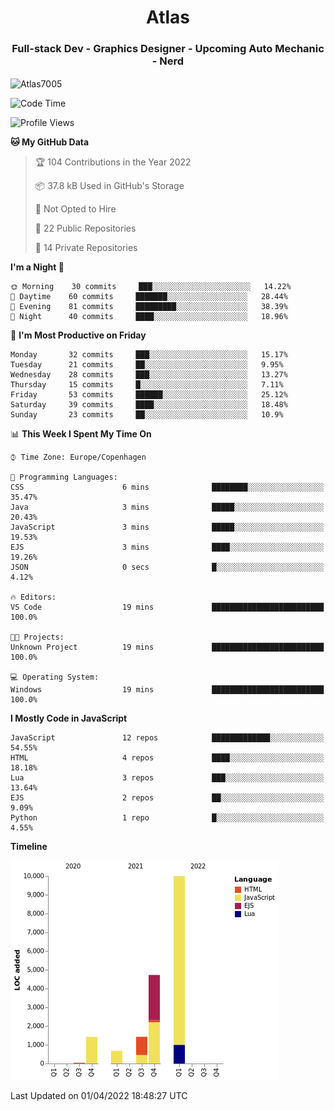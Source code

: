 <h1 align="center">Atlas</h1>
<h3 align="center">Full-stack Dev - Graphics Designer - Upcoming Auto Mechanic - Nerd</h3>

<p><img align="center" src="https://github-readme-stats.vercel.app/api/top-langs?username=Atlas7005&show_icons=true&locale=en&layout=compact" alt="Atlas7005" /></p>

<!--START_SECTION:waka-->
![Code Time](http://img.shields.io/badge/Code%20Time-510%20hrs%2035%20mins-blue)

![Profile Views](http://img.shields.io/badge/Profile%20Views-0-blue)

**🐱 My GitHub Data** 

> 🏆 104 Contributions in the Year 2022
 > 
> 📦 37.8 kB Used in GitHub's Storage 
 > 
> 🚫 Not Opted to Hire
 > 
> 📜 22 Public Repositories 
 > 
> 🔑 14 Private Repositories  
 > 
**I'm a Night 🦉** 

```text
🌞 Morning    30 commits     ███░░░░░░░░░░░░░░░░░░░░░░   14.22% 
🌆 Daytime    60 commits     ███████░░░░░░░░░░░░░░░░░░   28.44% 
🌃 Evening    81 commits     █████████░░░░░░░░░░░░░░░░   38.39% 
🌙 Night      40 commits     ████░░░░░░░░░░░░░░░░░░░░░   18.96%

```
📅 **I'm Most Productive on Friday** 

```text
Monday       32 commits     ███░░░░░░░░░░░░░░░░░░░░░░   15.17% 
Tuesday      21 commits     ██░░░░░░░░░░░░░░░░░░░░░░░   9.95% 
Wednesday    28 commits     ███░░░░░░░░░░░░░░░░░░░░░░   13.27% 
Thursday     15 commits     █░░░░░░░░░░░░░░░░░░░░░░░░   7.11% 
Friday       53 commits     ██████░░░░░░░░░░░░░░░░░░░   25.12% 
Saturday     39 commits     ████░░░░░░░░░░░░░░░░░░░░░   18.48% 
Sunday       23 commits     ██░░░░░░░░░░░░░░░░░░░░░░░   10.9%

```


📊 **This Week I Spent My Time On** 

```text
⌚︎ Time Zone: Europe/Copenhagen

💬 Programming Languages: 
CSS                      6 mins              ████████░░░░░░░░░░░░░░░░░   35.47% 
Java                     3 mins              █████░░░░░░░░░░░░░░░░░░░░   20.43% 
JavaScript               3 mins              █████░░░░░░░░░░░░░░░░░░░░   19.53% 
EJS                      3 mins              ████░░░░░░░░░░░░░░░░░░░░░   19.26% 
JSON                     0 secs              █░░░░░░░░░░░░░░░░░░░░░░░░   4.12%

🔥 Editors: 
VS Code                  19 mins             █████████████████████████   100.0%

🐱‍💻 Projects: 
Unknown Project          19 mins             █████████████████████████   100.0%

💻 Operating System: 
Windows                  19 mins             █████████████████████████   100.0%

```

**I Mostly Code in JavaScript** 

```text
JavaScript               12 repos            █████████████░░░░░░░░░░░░   54.55% 
HTML                     4 repos             ████░░░░░░░░░░░░░░░░░░░░░   18.18% 
Lua                      3 repos             ███░░░░░░░░░░░░░░░░░░░░░░   13.64% 
EJS                      2 repos             ██░░░░░░░░░░░░░░░░░░░░░░░   9.09% 
Python                   1 repo              █░░░░░░░░░░░░░░░░░░░░░░░░   4.55%

```


**Timeline**

![Chart not found](https://raw.githubusercontent.com/Atlas7005/Atlas7005/master/charts/bar_graph.png) 


 Last Updated on 01/04/2022 18:48:27 UTC
<!--END_SECTION:waka-->
